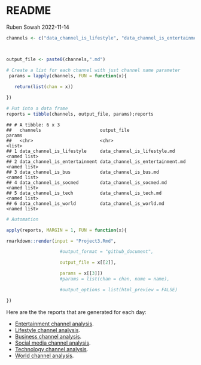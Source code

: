 README
================
Ruben Sowah
2022-11-14

``` r
channels <- c("data_channel_is_lifestyle", "data_channel_is_entertainment", "data_channel_is_bus", "data_channel_is_socmed", "data_channel_is_tech", "data_channel_is_world")



output_file <- paste0(channels,".md")

# Create a list for each channel with just channel name parameter
 params = lapply(channels, FUN = function(x){
 
   return(list(chan = x))

})

# Put into a data frame
reports = tibble(channels, output_file, params);reports
```

    ## # A tibble: 6 x 3
    ##   channels                      output_file                      params      
    ##   <chr>                         <chr>                            <list>      
    ## 1 data_channel_is_lifestyle     data_channel_is_lifestyle.md     <named list>
    ## 2 data_channel_is_entertainment data_channel_is_entertainment.md <named list>
    ## 3 data_channel_is_bus           data_channel_is_bus.md           <named list>
    ## 4 data_channel_is_socmed        data_channel_is_socmed.md        <named list>
    ## 5 data_channel_is_tech          data_channel_is_tech.md          <named list>
    ## 6 data_channel_is_world         data_channel_is_world.md         <named list>

``` r
# Automation

apply(reports, MARGIN = 1, FUN = function(x){

rmarkdown::render(input = "Project3.Rmd",

                    #output_format = "github_document",

                    output_file = x[[2]],

                    params = x[[3]])
                    #params = list(chan = chan, name = name),

                    #output_options = list(html_preview = FALSE)

})
```

Here are the the reports that are generated for each day:

-   [Entertainment channel analysis](Project3.md).  
-   [Lifestyle channel analysis](data_channel_is_lifestyle.md).
-   [Business channel analysis](data_channel_is_bus.md).
-   [Social media channel analysis](data_channel_is_socmed.md).
-   [Technology channel analysis](data_channel_is_tech.md).
-   [World channel analysis](data_channel_is_world.md).
